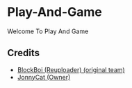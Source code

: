 # Play-And-Game
Welcome To Play And Game
## Credits
* [BlockBoi (Reuploader) (original team)](https://github.com/Mr-funkinguy)
* [JonnyCat (Owner)](https://github.com/ItsyourboyJonnycat)
